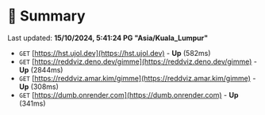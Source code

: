 # 📖 Summary
Last updated: **15/10/2024, 5:41:24 PG "Asia/Kuala_Lumpur"**

- `GET` [https://hst.ujol.dev](https://hst.ujol.dev) - **Up** (582ms)
- `GET` [https://reddviz.deno.dev/gimme](https://reddviz.deno.dev/gimme) - **Up** (2844ms)
- `GET` [https://reddviz.amar.kim/gimme](https://reddviz.amar.kim/gimme) - **Up** (308ms)
- `GET` [https://dumb.onrender.com](https://dumb.onrender.com) - **Up** (341ms)
